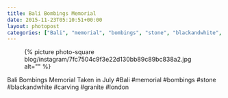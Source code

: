 ```yaml
---
title: Bali Bombings Memorial
date: 2015-11-23T05:10:51+00:00
layout: photopost
categories: ["Bali", "memorial", "bombings", "stone", "blackandwhite", "carving", "granite", "london", "photos", "instagram"]
---
```


<figure class="photo photo--square">
  {% picture photo-square blog/instagram/7fc7504c9f3e22d130bb89c89bc838a2.jpg alt="" %}
</figure>

Bali Bombings Memorial
Taken in July
#Bali #memorial #bombings #stone #blackandwhite #carving #granite #london
